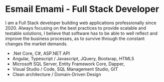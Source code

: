 # Esmail Emami - Full Stack Developer
I am a Full Stack developer building web applications professionally since 2020. Always focusing on the best practices to provide scalable and testable solutions, I believe that software has to be able to well reflect and improve the business processes, as to survive through the constant changes the market demands.

- .Net Core, C#, ASP.NET API
- Angular, Typescript / Javascript, JQuery, Bootsrap, HTML5
- Microsoft SQL Server, Entity Framework Core, Dapper,
- Visual Studio / Code, SQL Management Studio, GIT
- Clean architecture / Domain-Driven Design

